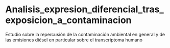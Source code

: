 # Analisis_expresion_diferencial_tras_exposicion_a_contaminacion
Estudio sobre la repercusión de la contaminación ambiental en general y de las emisiones diésel en particular sobre el transcriptoma humano
